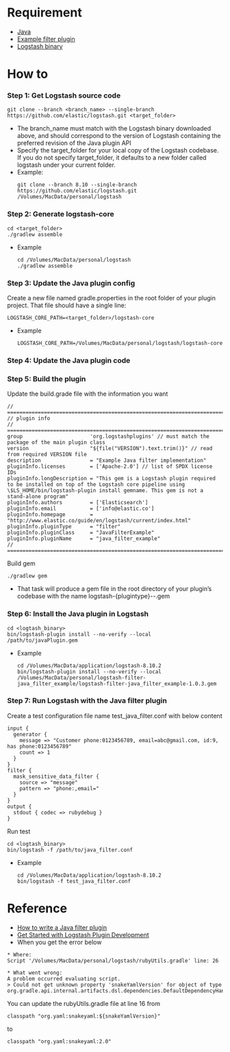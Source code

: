 # Requirement

- [Java](https://www.elastic.co/guide/en/logstash/current/getting-started-with-logstash.html)
- [Example filter plugin](https://github.com/logstash-plugins/logstash-filter-java_filter_example)
- [Logstash binary](https://www.elastic.co/downloads/logstash)

# How to

### Step 1: Get Logstash source code
```shell
git clone --branch <branch_name> --single-branch https://github.com/elastic/logstash.git <target_folder>
```
- The branch_name must match with the Logstash binary downloaded above, and should correspond to the version of 
Logstash containing the preferred revision of the Java plugin API
- Specify the target_folder for your local copy of the Logstash codebase. If you do not specify target_folder, 
it defaults to a new folder called logstash under your current folder.
- Example:
    ```shell
    git clone --branch 8.10 --single-branch https://github.com/elastic/logstash.git /Volumes/MacData/personal/logstash
    ```

### Step 2: Generate logstash-core
```shell
cd <target_folder>
./gradlew assemble
```
- Example
    ```shell
    cd /Volumes/MacData/personal/logstash
    ./gradlew assemble
    ```

### Step 3: Update the Java plugin config
Create a new file named gradle.properties in the root folder of your plugin project. That file should have a single 
line:
```
LOGSTASH_CORE_PATH=<target_folder>/logstash-core
```
- Example
    ```
    LOGSTASH_CORE_PATH=/Volumes/MacData/personal/logstash/logstash-core
    ```

### Step 4: Update the Java plugin code

### Step 5: Build the plugin
Update the build.grade file with the information you want
```
// ===========================================================================
// plugin info
// ===========================================================================
group                      'org.logstashplugins' // must match the package of the main plugin class
version                    "${file("VERSION").text.trim()}" // read from required VERSION file
description                = "Example Java filter implementation"
pluginInfo.licenses        = ['Apache-2.0'] // list of SPDX license IDs
pluginInfo.longDescription = "This gem is a Logstash plugin required to be installed on top of the Logstash core pipeline using \$LS_HOME/bin/logstash-plugin install gemname. This gem is not a stand-alone program"
pluginInfo.authors         = ['Elasticsearch']
pluginInfo.email           = ['info@elastic.co']
pluginInfo.homepage        = "http://www.elastic.co/guide/en/logstash/current/index.html"
pluginInfo.pluginType      = "filter"
pluginInfo.pluginClass     = "JavaFilterExample"
pluginInfo.pluginName      = "java_filter_example"
// ===========================================================================
```

Build gem
```shell
./gradlew gem
```
- That task will produce a gem file in the root directory of your plugin’s codebase with the name 
logstash-{plugintype}-<pluginName>-<version>.gem

### Step 6: Install the Java plugin in Logstash
```shell
cd <logtash_binary>
bin/logstash-plugin install --no-verify --local /path/to/javaPlugin.gem
```
- Example
    ```shell
    cd /Volumes/MacData/application/logstash-8.10.2
    bin/logstash-plugin install --no-verify --local /Volumes/MacData/personal/logstash-filter-java_filter_example/logstash-filter-java_filter_example-1.0.3.gem
    ```

### Step 7: Run Logstash with the Java filter plugin
Create a test configuration file name test_java_filter.conf with below content
```
input {
  generator { 
    message => "Customer phone:0123456789, email=abc@gmail.com, id:9, has phone:0123456789" 
    count => 1 
  }
}
filter {
  mask_sensitive_data_filter {
    source => "message"
    pattern => "phone:,email="
  }
}
output {
  stdout { codec => rubydebug }
}
```

Run test
```shell
cd <logtash_binary>
bin/logstash -f /path/to/java_filter.conf
```
- Example
    ```shell
    cd /Volumes/MacData/application/logstash-8.10.2
    bin/logstash -f test_java_filter.conf
    ```

# Reference
- [How to write a Java filter plugin](https://www.elastic.co/guide/en/logstash/current/java-filter-plugin.html)
- [Get Started with Logstash Plugin Development](https://www.youtube.com/watch?v=_gd5-PX5KeE)
- When you get the error below
```
* Where:
Script '/Volumes/MacData/personal/logstash/rubyUtils.gradle' line: 26

* What went wrong:
A problem occurred evaluating script.
> Could not get unknown property 'snakeYamlVersion' for object of type org.gradle.api.internal.artifacts.dsl.dependencies.DefaultDependencyHandler.
```
You can update the rubyUtils.gradle file at line 16 from
```
classpath "org.yaml:snakeyaml:${snakeYamlVersion}"
```
to
```
classpath "org.yaml:snakeyaml:2.0"
```
